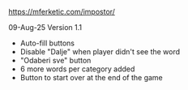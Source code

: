 https://mferketic.com/impostor/


09-Aug-25
Version 1.1
- Auto-fill buttons
- Disable "Dalje" when player didn't see the word
- "Odaberi sve" button
- 6 more words per category added
- Button to start over at the end of the game
